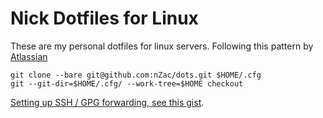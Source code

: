 # Nick Dotfiles for Linux

These are my personal dotfiles for linux servers. Following this pattern by [Atlassian](https://www.atlassian.com/git/tutorials/dotfiles)


```
git clone --bare git@github.com:nZac/dots.git $HOME/.cfg
git --git-dir=$HOME/.cfg/ --work-tree=$HOME checkout
```

[Setting up SSH / GPG forwarding, see this gist](https://gist.github.com/nZac/848a8b2412659074a5ea9f4db6f937fa). 
